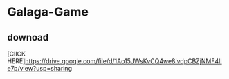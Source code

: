 # Galaga-Game
## downoad
[ClICK HERE]https://drive.google.com/file/d/1Ao15JWsKvCQ4we8lvdpCBZjNMF4lIe7p/view?usp=sharing
